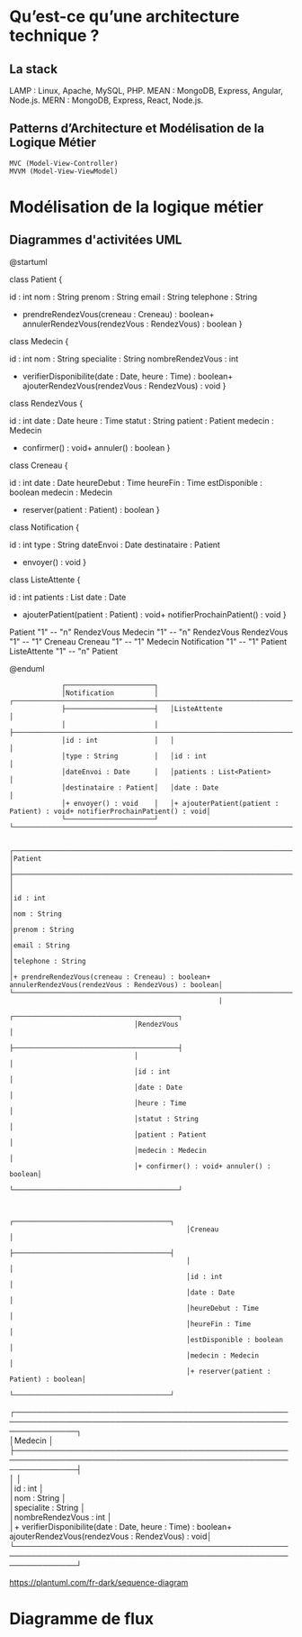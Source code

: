 
# Qu’est-ce qu’une architecture technique ?

## La stack 

LAMP : Linux, Apache, MySQL, PHP.
MEAN : MongoDB, Express, Angular, Node.js.
MERN : MongoDB, Express, React, Node.js.

## Patterns d’Architecture et Modélisation de la Logique Métier

    MVC (Model-View-Controller)
    MVVM (Model-View-ViewModel)


# Modélisation de la logique métier 

## Diagrammes d'activitées UML 

@startuml

class Patient {
  
id : int
nom : String
prenom : String
email : String
telephone : String
+ prendreRendezVous(creneau : Creneau) : boolean+ annulerRendezVous(rendezVous : RendezVous) : boolean
}

class Medecin {
  
id : int
nom : String
specialite : String
nombreRendezVous : int
+ verifierDisponibilite(date : Date, heure : Time) : boolean+ ajouterRendezVous(rendezVous : RendezVous) : void
}

class RendezVous {
  
id : int
date : Date
heure : Time
statut : String
patient : Patient
medecin : Medecin
+ confirmer() : void+ annuler() : boolean
}

class Creneau {
  
id : int
date : Date
heureDebut : Time
heureFin : Time
estDisponible : boolean
medecin : Medecin
+ reserver(patient : Patient) : boolean
}

class Notification {
  
id : int
type : String
dateEnvoi : Date
destinataire : Patient
+ envoyer() : void
}

class ListeAttente {
  
id : int
patients : List<Patient>
date : Date
+ ajouterPatient(patient : Patient) : void+ notifierProchainPatient() : void
}

Patient "1" -- "n" RendezVous
Medecin "1" -- "n" RendezVous
RendezVous "1" -- "1" Creneau
Creneau "1" -- "1" Medecin
Notification "1" -- "1" Patient
ListeAttente "1" -- "n" Patient

@enduml

                 ┌──────────────────────┐                                                                                 
                 │Notification          │   ┌────────────────────────────────────────────────────────────────────────────┐
                 ├──────────────────────┤   │ListeAttente                                                                │
                 │                      │   ├────────────────────────────────────────────────────────────────────────────┤
                 │id : int              │   │                                                                            │
                 │type : String         │   │id : int                                                                    │
                 │dateEnvoi : Date      │   │patients : List<Patient>                                                    │
                 │destinataire : Patient│   │date : Date                                                                 │
                 │+ envoyer() : void    │   │+ ajouterPatient(patient : Patient) : void+ notifierProchainPatient() : void│
                 └──────────────────────┘   └────────────────────────────────────────────────────────────────────────────┘
                                                                                                                          
                                                                                                                          
    ┌──────────────────────────────────────────────────────────────────────────────────────────────────────┐              
    │Patient                                                                                               │              
    ├──────────────────────────────────────────────────────────────────────────────────────────────────────┤              
    │                                                                                                      │              
    │id : int                                                                                              │              
    │nom : String                                                                                          │              
    │prenom : String                                                                                       │              
    │email : String                                                                                        │              
    │telephone : String                                                                                    │              
    │+ prendreRendezVous(creneau : Creneau) : boolean+ annulerRendezVous(rendezVous : RendezVous) : boolean│              
    └──────────────────────────────────────────────────────────────────────────────────────────────────────┘              
                                                        |                                                                 
                                   ┌─────────────────────────────────────────┐                                            
                                   │RendezVous                               │                                            
                                   ├─────────────────────────────────────────┤                                            
                                   │                                         │                                            
                                   │id : int                                 │                                            
                                   │date : Date                              │                                            
                                   │heure : Time                             │                                            
                                   │statut : String                          │                                            
                                   │patient : Patient                        │                                            
                                   │medecin : Medecin                        │                                            
                                   │+ confirmer() : void+ annuler() : boolean│                                            
                                   └─────────────────────────────────────────┘                                            
                                                                                                                          
                                                                                                                          
                                                ┌───────────────────────────────────────┐                                 
                                                │Creneau                                │                                 
                                                ├───────────────────────────────────────┤                                 
                                                │                                       │                                 
                                                │id : int                               │                                 
                                                │date : Date                            │                                 
                                                │heureDebut : Time                      │                                 
                                                │heureFin : Time                        │                                 
                                                │estDisponible : boolean                │                                 
                                                │medecin : Medecin                      │                                 
                                                │+ reserver(patient : Patient) : boolean│                                 
                                                └───────────────────────────────────────┘                                 
                                                                                                                          
┌───────────────────────────────────────────────────────────────────────────────────────────────────────────────┐         
│Medecin                                                                                                        │         
├───────────────────────────────────────────────────────────────────────────────────────────────────────────────┤         
│                                                                                                               │         
│id : int                                                                                                       │         
│nom : String                                                                                                   │         
│specialite : String                                                                                            │         
│nombreRendezVous : int                                                                                         │         
│+ verifierDisponibilite(date : Date, heure : Time) : boolean+ ajouterRendezVous(rendezVous : RendezVous) : void│         
└───────────────────────────────────────────────────────────────────────────────────────────────────────────────┘         

https://plantuml.com/fr-dark/sequence-diagram

# Diagramme de flux

